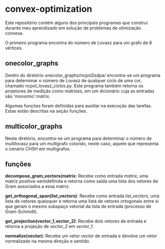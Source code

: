 # convex-optimization
Este repositório contém alguns dos principais programas que construi durante meu aprendizado em solução de problemas de otimização convexa.

O primeiro programa encontra do número de Lovasz para um grafo de 8 vértices.

## onecolor_graphs
Dentro do diretório onecolor_graphs/ncpol2sdpa/ encontra-se um programa para determinar o número de Lovasz de qualquer ciclo de uma cor, chamado ncpol_lovasz_ciclos.py. Este programa também retorna os projetores de medição como matrizes, em um dicionário cuja as entradas são 'monomio':matrix. 

Algumas funções foram definidas para auxiliar na execução das tarefas. Estas estão descritas na seção funções.

## multicolor_graphs
Neste diretório, encontra-se um programa para determinar o número de multilovasz para um multigrafo colorido, neste caso, aquele que representa o cenário CHSH em multigrafos.

## funções
**decompose_gram_vectors(matrix**: Recebe como entrada *matrix*, uma matriz positiva-semidefinida e retorna como saida uma lista dos vetores de Gram associados a essa matriz.

**get_orthogonal_span(list_vectors)**: Recebe como entrada *list_vectors*, uma lista de vetores quaisquer e retorna uma lista de vetores ortogonais entre si que geram o mesmo subspaço vetorial da lista de entrada (processo de Gram-Schmidt).

**get_projection(vector_1,vector_2)**: Recebe dois vetores de entrada e retorna a projeção de *vector_2* em *vector_1*.

**normalize(vector)**: Recebe um vetor *vector* de entrada e devolve um vetor normalizado na mesma direção e sentido.

